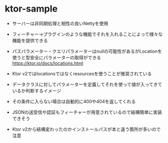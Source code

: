 # ktor-sample

- サーバーは非同期処理と相性の良いNettyを使用
- フィーチャー→プラグインのような機能でそれを入れることによって様々な機能を提供できる

- パスパラメーター・クエリパラメーターはnullの可能性があるがLocationを使うと型安全にパラメーターの取得ができる
  https://ktor.io/docs/locations.html
- Ktor v2ではlocationsではなくresourcesを使うことが推奨されている
- データクラスに対してパラメーターを定義してそれを使って値が入ってきているか判断するイメージ
- その条件に入らない場合は自動的に400や404を返してくれる

- JSONの送受信や認証もフィーチャーが用意されているので結構簡単に実装できそう
- Ktor v2から結構変わったのかインストールパスが本と違う箇所が多いので注意

